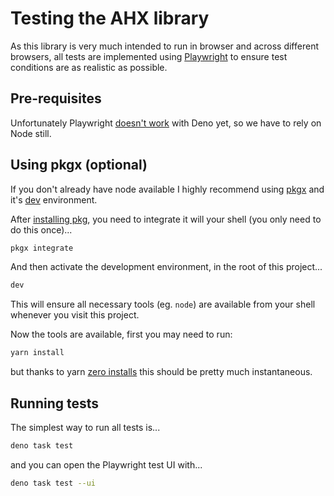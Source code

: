 # Testing the AHX library

As this library is very much intended to run in browser and across different
browsers, all tests are implemented using [Playwright](https://playwright.dev/)
to ensure test conditions are as realistic as possible.

## Pre-requisites

Unfortunately Playwright
[doesn't work](https://github.com/denoland/deno/issues/16899) with Deno yet, so
we have to rely on Node still.

## Using pkgx (optional)

If you don't already have node available I highly recommend using
[pkgx](https://pkgx.sh/) and it's [dev](https://docs.pkgx.sh/using-dev/dev)
environment.

After [installing pkg](https://docs.pkgx.sh/run-anywhere/terminals), you need to
integrate it will your shell (you only need to do this once)...

```sh
pkgx integrate
```

And then activate the development environment, in the root of this project...

```sh
dev
```

This will ensure all necessary tools (eg. `node`) are available from your shell
whenever you visit this project.

Now the tools are available, first you may need to run:

```sh
yarn install
```

but thanks to yarn
[zero installs](https://yarnpkg.com/features/caching#zero-installs) this should
be pretty much instantaneous.

## Running tests

The simplest way to run all tests is...

```sh
deno task test
```

and you can open the Playwright test UI with...

```sh
deno task test --ui
```
